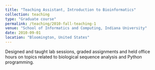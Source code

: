 ```yaml
---
title: "Teaching Assistant, Introduction to Bioinformatics"
collection: teaching
type: "Graduate course"
permalink: /teaching/2010-fall-teaching-1
venue: "School of Informatics and Computing, Indiana University"
date: 2010-09-01
location: "Bloomington, United States"
---
```


Designed and taught lab sessions, graded assignments and held office hours on topics related to biological sequence analysis and Python programming.
